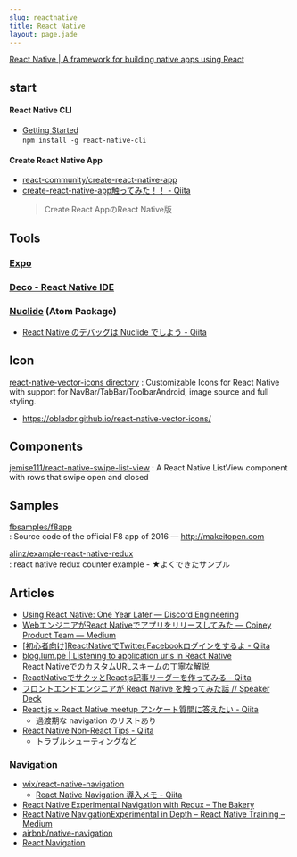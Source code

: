 ```yaml
---
slug: reactnative
title: React Native
layout: page.jade
---
```


[React Native | A framework for building native apps using React](http://facebook.github.io/react-native/)


## start

#### React Native CLI
- [Getting Started](https://facebook.github.io/react-native/docs/getting-started.html)  
  `npm install -g react-native-cli`

#### Create React Native App
- [react-community/create-react-native-app](https://github.com/react-community/create-react-native-app)
- [create\-react\-native\-app触ってみた！！ \- Qiita](http://qiita.com/Shagamii/items/c3205bb64ccaa5258077)  
  > Create React AppのReact Native版


## Tools

### [Expo](https://expo.io/)

### [Deco - React Native IDE](https://www.decosoftware.com/)

### [Nuclide](https://nuclide.io/) (Atom Package)

- [React Native のデバッグは Nuclide でしよう \- Qiita](http://qiita.com/elzup/items/91dccc4ea2232412ab97)


## Icon

[react\-native\-vector\-icons directory](https://oblador.github.io/react-native-vector-icons/)
: Customizable Icons for React Native with support for NavBar/TabBar/ToolbarAndroid, image source and full styling.
- https://oblador.github.io/react-native-vector-icons/


## Components

[jemise111/react\-native\-swipe\-list\-view](https://github.com/jemise111/react-native-swipe-list-view)
: A React Native ListView component with rows that swipe open and closed


## Samples

[fbsamples/f8app](https://github.com/fbsamples/f8app)  
: Source code of the official F8 app of 2016 ― http://makeitopen.com

[alinz/example\-react\-native\-redux](https://github.com/alinz/example-react-native-redux)  
: react native redux counter example - ★よくできたサンプル

## Articles
- [Using React Native: One Year Later — Discord Engineering](https://discord.engineering/using-react-native-one-year-later-91fd5e949933#.gwte7xoe1)
- [WebエンジニアがReact Nativeでアプリをリリースしてみた — Coiney Product Team — Medium](https://medium.com/coiney-product-team/web%E3%82%A8%E3%83%B3%E3%82%B8%E3%83%8B%E3%82%A2%E3%81%8Creact-native%E3%81%A7%E3%82%A2%E3%83%97%E3%83%AA%E3%82%92%E3%83%AA%E3%83%AA%E3%83%BC%E3%82%B9%E3%81%97%E3%81%A6%E3%81%BF%E3%81%9F-a11678684548#.159k5mwnn)
- [\[初心者向け\]ReactNativeでTwitter,Facebookログインをするよ \- Qiita](http://qiita.com/endotakashi/items/d23c59673e46d91f2597)
- [blog\.lum\.pe \| Listening to application urls in React Native](http://blog.lum.pe/listening-to-application-urls-in-react-native/)  
  React NativeでのカスタムURLスキームの丁寧な解説
- [ReactNativeでサクッとReactjs記事リーダーを作ってみる \- Qiita](http://qiita.com/y_matsuwitter/items/a7fc88e566b80b4c1eea)
- [フロントエンドエンジニアが React Native を触ってみた話 // Speaker Deck](https://speakerdeck.com/mkamakura/hurontoendoenziniaga-react-native-wohong-tutemitahua)
- [React\.js × React Native meetup アンケート質問に答えたい \- Qiita](http://qiita.com/janus_wel/items/6bc7263f47c6221f52c1)
  - 過渡期な navigation のリストあり
- [React Native Non\-React Tips \- Qiita](http://qiita.com/janus_wel/items/d3c5b695015cb54344ff)
  - トラブルシューティングなど

### Navigation

- [wix/react\-native\-navigation](https://github.com/wix/react-native-navigation)
  - [React Native Navigation 導入メモ \- Qiita](http://qiita.com/syon/items/7da3ba6c44a121a390b7)
- [React Native Experimental Navigation with Redux – The Bakery](http://blog.thebakery.io/react-native-experimental-navigation-with-redux/)
- [React Native NavigationExperimental in Depth – React Native Training – Medium](https://medium.com/react-native-training/react-native-navigationexperimental-in-depth-6910b9b0b990#.8d4ale1ud)
- [airbnb/native\-navigation](https://github.com/airbnb/native-navigation)
- [React Navigation](https://reactnavigation.org/)
